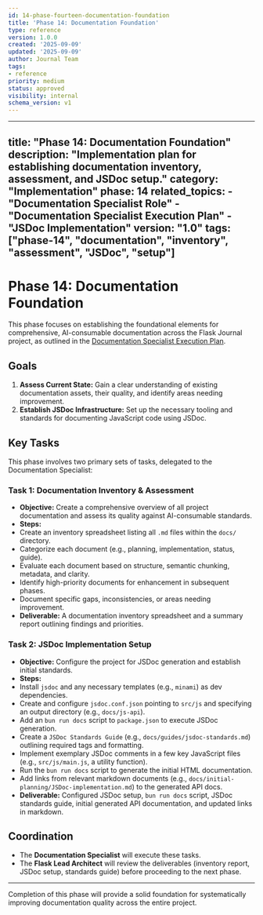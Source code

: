 ```yaml
---
id: 14-phase-fourteen-documentation-foundation
title: 'Phase 14: Documentation Foundation'
type: reference
version: 1.0.0
created: '2025-09-09'
updated: '2025-09-09'
author: Journal Team
tags:
- reference
priority: medium
status: approved
visibility: internal
schema_version: v1
---
```


***

title: "Phase 14: Documentation Foundation"
description: "Implementation plan for establishing documentation inventory, assessment, and JSDoc setup."
category: "Implementation"
phase: 14
related\_topics:
\- "Documentation Specialist Role"
\- "Documentation Specialist Execution Plan"
\- "JSDoc Implementation"
version: "1.0"
tags: \["phase-14", "documentation", "inventory", "assessment", "JSDoc", "setup"]
---------------------------------------------------------------------------------

# Phase 14: Documentation Foundation

This phase focuses on establishing the foundational elements for comprehensive, AI-consumable documentation across the Flask Journal project, as outlined in the [Documentation Specialist Execution Plan](implementation/documentation-specialist-execution-plan.md).

## Goals

1. **Assess Current State:** Gain a clear understanding of existing documentation assets, their quality, and identify areas needing improvement.
2. **Establish JSDoc Infrastructure:** Set up the necessary tooling and standards for documenting JavaScript code using JSDoc.

## Key Tasks

This phase involves two primary sets of tasks, delegated to the Documentation Specialist:

### Task 1: Documentation Inventory & Assessment

- **Objective:** Create a comprehensive overview of all project documentation and assess its quality against AI-consumable standards.
- **Steps:**
- Create an inventory spreadsheet listing all `.md` files within the `docs/` directory.
- Categorize each document (e.g., planning, implementation, status, guide).
- Evaluate each document based on structure, semantic chunking, metadata, and clarity.
- Identify high-priority documents for enhancement in subsequent phases.
- Document specific gaps, inconsistencies, or areas needing improvement.
- **Deliverable:** A documentation inventory spreadsheet and a summary report outlining findings and priorities.

### Task 2: JSDoc Implementation Setup

- **Objective:** Configure the project for JSDoc generation and establish initial standards.
- **Steps:**
- Install `jsdoc` and any necessary templates (e.g., `minami`) as dev dependencies.
- Create and configure `jsdoc.conf.json` pointing to `src/js` and specifying an output directory (e.g., `docs/js-api`).
- Add an `bun run docs` script to `package.json` to execute JSDoc generation.
- Create a `JSDoc Standards Guide` (e.g., `docs/guides/jsdoc-standards.md`) outlining required tags and formatting.
- Implement exemplary JSDoc comments in a few key JavaScript files (e.g., `src/js/main.js`, a utility function).
- Run the `bun run docs` script to generate the initial HTML documentation.
- Add links from relevant markdown documents (e.g., `docs/initial-planning/JSDoc-implementation.md`) to the generated API docs.
- **Deliverable:** Configured JSDoc setup, `bun run docs` script, JSDoc standards guide, initial generated API documentation, and updated links in markdown.

## Coordination

- The **Documentation Specialist** will execute these tasks.
- The **Flask Lead Architect** will review the deliverables (inventory report, JSDoc setup, standards guide) before proceeding to the next phase.

***

Completion of this phase will provide a solid foundation for systematically improving documentation quality across the entire project.
